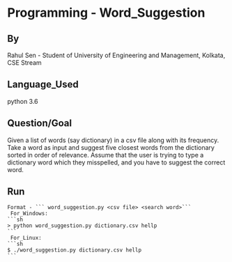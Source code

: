 # Programming - Word_Suggestion

## By

Rahul Sen - Student of University of Engineering and Management, Kolkata, CSE Stream

## Language_Used

python 3.6

## Question/Goal

Given a list of words (say dictionary) in a csv file along with its frequency. Take a word as input and suggest five closest words from the dictionary sorted in order of relevance.
Assume that the user is trying to type a dictionary word which they misspelled, and you have to suggest the correct word.

## Run

	Format - ``` word_suggestion.py <csv file> <search word>```
	 For_Windows:
	```sh
	> python word_suggestion.py dictionary.csv hellp
	```
	 For_Linux:
	```sh
	$ ./word_suggestion.py dictionary.csv hellp
	```

